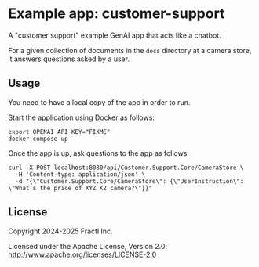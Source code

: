 # Example app: customer-support

A "customer support" example GenAI app that acts like a chatbot.

For a given collection of documents in the `docs` directory at a camera
store, it answers questions asked by a user.

## Usage

You need to have a local copy of the app in order to run.

Start the application using Docker as follows:

```shell
export OPENAI_API_KEY="FIXME"
docker compose up
```

Once the app is up, ask questions to the app as follows:

```shell
curl -X POST localhost:8080/api/Customer.Support.Core/CameraStore \
  -H 'Content-type: application/json' \
  -d "{\"Customer.Support.Core/CameraStore\": {\"UserInstruction\": \"What's the price of XYZ K2 camera?\"}}"
```

## License

Copyright 2024-2025 Fractl Inc.

Licensed under the Apache License, Version 2.0:
http://www.apache.org/licenses/LICENSE-2.0

